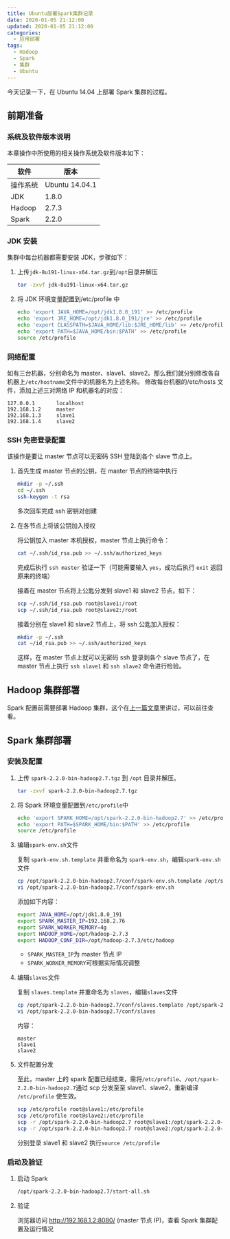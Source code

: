 ```yaml
---
title: Ubuntu部署Spark集群记录
date: 2020-01-05 21:12:00
updated: 2020-01-05 21:12:00
categories:
  - 应用部署
tags:
  - Hadoop
  - Spark
  - 集群
  - Ubuntu
---
```


今天记录一下，在 Ubuntu 14.04 上部署 Spark 集群的过程。

<!-- more -->

## 前期准备

### 系统及软件版本说明

本章操作中所使用的相关操作系统及软件版本如下：

| 软件     | 版本           |
| -------- | -------------- |
| 操作系统 | Ubuntu 14.04.1 |
| JDK      | 1.8.0          |
| Hadoop   | 2.7.3          |
| Spark    | 2.2.0          |

### JDK 安装

集群中每台机器都需要安装 JDK，步骤如下：

1. 上传`jdk-8u191-linux-x64.tar.gz`到`/opt`目录并解压

   ```bash
   tar -zxvf jdk-8u191-linux-x64.tar.gz
   ```

2. 将 JDK 环境变量配置到/etc/profile 中

   ```bash
   echo 'export JAVA_HOME=/opt/jdk1.8.0_191' >> /etc/profile
   echo 'export JRE_HOME=/opt/jdk1.8.0_191/jre' >> /etc/profile
   echo 'export CLASSPATH=$JAVA_HOME/lib:$JRE_HOME/lib' >> /etc/profile
   echo 'export PATH=$JAVA_HOME/bin:$PATH' >> /etc/profile
   source /etc/profile
   ```

### 网络配置

如有三台机器，分别命名为 master、slave1、slave2。那么我们就分别修改各自机器上`/etc/hostname`文件中的机器名为上述名称。
修改每台机器的/etc/hosts 文件，添加上述三对网络 IP 和机器名的对应：

```
127.0.0.1       localhost
192.168.1.2     master
192.168.1.3     slave1
192.168.1.4     slave2
```

### SSH 免密登录配置

该操作是要让 master 节点可以无密码 SSH 登陆到各个 slave 节点上。

1. 首先生成 master 节点的公钥，在 master 节点的终端中执行

   ```bash
   mkdir -p ~/.ssh
   cd ~/.ssh
   ssh-keygen -t rsa
   ```

   多次回车完成 ssh 密钥对创建

2. 在各节点上将该公钥加入授权

   将公钥加入 master 本机授权，master 节点上执行命令：

   ```bash
   cat ~/.ssh/id_rsa.pub >> ~/.ssh/authorized_keys
   ```

   完成后执行 `ssh master` 验证一下（可能需要输入 `yes`，成功后执行 `exit` 返回原来的终端）

   接着在 master 节点将上公匙分发到 slave1 和 slave2 节点，如下：

   ```bash
   scp ~/.ssh/id_rsa.pub root@slave1:/root
   scp ~/.ssh/id_rsa.pub root@slave2:/root
   ```

   接着分别在 slave1 和 slave2 节点上，将 ssh 公匙加入授权：

   ```bash
   mkdir -p ~/.ssh
   cat ~/id_rsa.pub >> ~/.ssh/authorized_keys
   ```

   这样，在 master 节点上就可以无密码 ssh 登录到各个 slave 节点了，在 master 节点上执行 `ssh slave1` 和 `ssh slave2` 命令进行检验。

## Hadoop 集群部署

Spark 配置前需要部署 Hadoop 集群，这个在[上一篇文章](/2019/12/01/hadoop-cluster-setup/)里讲过，可以前往查看。

## Spark 集群部署

### 安装及配置

1. 上传 `spark-2.2.0-bin-hadoop2.7.tgz` 到 `/opt` 目录并解压。

   ```bash
   tar -zxvf spark-2.2.0-bin-hadoop2.7.tgz
   ```

2. 将 Spark 环境变量配置到`/etc/profile`中

   ```bash
   echo 'export SPARK_HOME=/opt/spark-2.2.0-bin-hadoop2.7' >> /etc/profile
   echo 'export PATH=$SPARK_HOME/bin:$PATH' >> /etc/profile
   source /etc/profile
   ```

3. 编辑`spark-env.sh`文件

   复制 `spark-env.sh.template` 并重命名为 `spark-env.sh`，编辑`spark-env.sh`文件

   ```bash
   cp /opt/spark-2.2.0-bin-hadoop2.7/conf/spark-env.sh.template /opt/spark-2.2.0-bin-hadoop2.7/conf/spark-env.sh
   vi /opt/spark-2.2.0-bin-hadoop2.7/conf/spark-env.sh
   ```

   添加如下内容：

   ```bash
   export JAVA_HOME=/opt/jdk1.8.0_191
   export SPARK_MASTER_IP=192.168.2.76
   export SPARK_WORKER_MEMORY=4g
   export HADOOP_HOME=/opt/hadoop-2.7.3
   export HADOOP_CONF_DIR=/opt/hadoop-2.7.3/etc/hadoop
   ```

   - `SPARK_MASTER_IP`为 master 节点 IP
   - `SPARK_WORKER_MEMORY`可根据实际情况调整

4. 编辑`slaves`文件

   复制 `slaves.template` 并重命名为 `slaves`，编辑`slaves`文件

   ```bash
   cp /opt/spark-2.2.0-bin-hadoop2.7/conf/slaves.template /opt/spark-2.2.0-bin-hadoop2.7/conf/slaves
   vi /opt/spark-2.2.0-bin-hadoop2.7/conf/slaves
   ```

   内容：

   ```
   master
   slave1
   slave2
   ```

5. 文件配置分发

   至此，master 上的 spark 配置已经结束，需将`/etc/profile`、`/opt/spark-2.2.0-bin-hadoop2.7`通过 scp 分发至至 slave1、slave2，重新编译 `/etc/profile` 使生效。

   ```bash
   scp /etc/profile root@slave1:/etc/profile
   scp /etc/profile root@slave2:/etc/profile
   scp -r /opt/spark-2.2.0-bin-hadoop2.7 root@slave1:/opt/spark-2.2.0-bin-hadoop2.7
   scp -r /opt/spark-2.2.0-bin-hadoop2.7 root@slave2:/opt/spark-2.2.0-bin-hadoop2.7
   ```

   分别登录 slave1 和 slave2 执行`source /etc/profile`

### 启动及验证

1. 启动 Spark

   ```bash
   /opt/spark-2.2.0-bin-hadoop2.7/start-all.sh
   ```

2. 验证

   浏览器访问 http://192.168.1.2:8080/ (master 节点 IP)，查看 Spark 集群配置及运行情况
